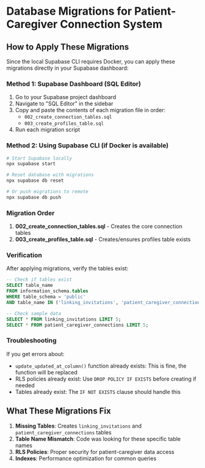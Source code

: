 # Database Migrations for Patient-Caregiver Connection System

## How to Apply These Migrations

Since the local Supabase CLI requires Docker, you can apply these migrations directly in your Supabase dashboard:

### Method 1: Supabase Dashboard (SQL Editor)

1. Go to your Supabase project dashboard
2. Navigate to "SQL Editor" in the sidebar
3. Copy and paste the contents of each migration file in order:
   - `002_create_connection_tables.sql`
   - `003_create_profiles_table.sql`
4. Run each migration script

### Method 2: Using Supabase CLI (if Docker is available)

```bash
# Start Supabase locally
npx supabase start

# Reset database with migrations
npx supabase db reset

# Or push migrations to remote
npx supabase db push
```

### Migration Order

1. **002_create_connection_tables.sql** - Creates the core connection tables
2. **003_create_profiles_table.sql** - Creates/ensures profiles table exists

### Verification

After applying migrations, verify the tables exist:

```sql
-- Check if tables exist
SELECT table_name 
FROM information_schema.tables 
WHERE table_schema = 'public' 
AND table_name IN ('linking_invitations', 'patient_caregiver_connections', 'profiles');

-- Check sample data
SELECT * FROM linking_invitations LIMIT 5;
SELECT * FROM patient_caregiver_connections LIMIT 5;
```

### Troubleshooting

If you get errors about:
- `update_updated_at_column()` function already exists: This is fine, the function will be replaced
- RLS policies already exist: Use `DROP POLICY IF EXISTS` before creating if needed
- Tables already exist: The `IF NOT EXISTS` clause should handle this

## What These Migrations Fix

1. **Missing Tables**: Creates `linking_invitations` and `patient_caregiver_connections` tables
2. **Table Name Mismatch**: Code was looking for these specific table names
3. **RLS Policies**: Proper security for patient-caregiver data access
4. **Indexes**: Performance optimization for common queries 